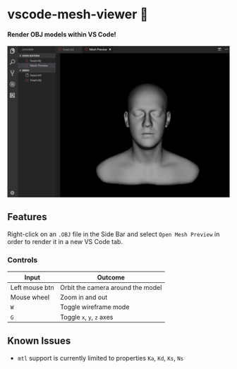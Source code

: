 # vscode-mesh-viewer 🔺

#### Render OBJ models within VS Code!

![Demo](docs/demo.png)

## Features

Right-click on an `.OBJ` file in the Side Bar and select `Open Mesh Preview` in order to render it in a new VS Code tab.

### Controls

Input          | Outcome
---------------|----------------------------------------------
Left mouse btn | Orbit the camera around the model
Mouse wheel    | Zoom in and out
`W`            | Toggle wireframe mode
`G`            | Toggle `x`, `y`, `z` axes

## Known Issues
- `mtl` support is currently limited to properties `Ka`, `Kd`, `Ks`, `Ns`
